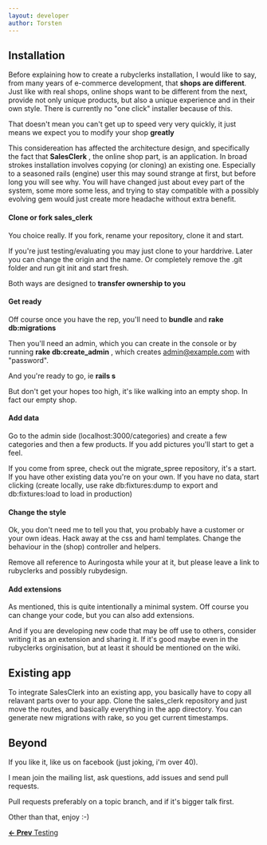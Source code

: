 ```yaml
---
layout: developer
author: Torsten
---
```


## Installation

Before explaining how to create a rubyclerks installation, I would like to say, from many years of e-commerce development,
that **shops are different**. Just like with real shops, online shops want to be different from the next, provide not 
only unique products, but also a unique experience and in their own style. There is currently no "one click" installer
because of this.

That doesn't mean you can't get up to speed very very quickly, it just means we expect you to modify your shop **greatly**

This considereation has affected the architecture design, and specifically the fact that **SalesClerk** , the online shop
part, is an application. In broad strokes installation involves copying (or cloning) an existing one. Especially to a 
seasoned rails (engine) user this may sound strange at first, but before long you will see why. You will have changed
just about evey part of the system, some more some less, and trying to stay compatible with a possibly evolving gem
would just create more headache without extra benefit.

#### Clone or fork sales_clerk

You choice really. If you fork, rename your repository, clone it and start.

If you're just testing/evaluating you may just clone to your harddrive. Later you can change the origin and the name. 
Or completely remove the .git folder and run git init and start fresh.

Both ways are designed to **transfer ownership to you**

####  Get ready

Off course once you have the rep, you'll need to **bundle** and **rake db:migrations**

Then you'll need an admin, which you can create in the console or by running **rake db:create_admin** , which creates
admin@example.com with "password".

And you're ready to go, ie **rails s**

But don't get your hopes too high, it's like walking into an empty shop. In fact our empty shop.

#### Add data

Go to the admin side (localhost:3000/categories) and create a few categories and then a few products. 
If you add pictures you'll start to get a feel.

If you come from spree, check out the migrate_spree repository, it's a start. If you have other existing data you're on
your own. If you have no data, start clicking (create locally, use rake db:fixtures:dump to 
export and db:fixtures:load to load in production)

#### Change the style

Ok, you don't need me to tell you that, you probably have a customer or your own ideas. Hack away at the css and 
haml templates. Change the behaviour in the (shop) controller and helpers.

Remove all reference to Auringosta while your at it, but please leave a link to rubyclerks and possibly rubydesign.

#### Add extensions

As mentioned, this is quite intentionally a minimal system. Off course you can change your code, but you can also add
extensions.

And if you are developing new code that may be off use to others, consider writing it as an extension and sharing it.
If it's good maybe even in the rubyclerks orginisation, but at least it should be mentioned on the wiki.

## Existing app

To integrate SalesClerk into an existing app, you basically have to copy all relavant parts over to your app. Clone the
sales_clerk repository and just move the routes, and basically everything in the app directory. You can generate new
migrations with rake, so you get current timestamps.

## Beyond

If you like it, like us on facebook (just joking, i'm over 40).

I mean join the mailing list, ask questions, add issues and send pull requests. 

Pull requests preferably on a topic branch, and if it's bigger talk first.

Other than that, enjoy :-)

[**<- Prev** Testing](07_testing.html)


